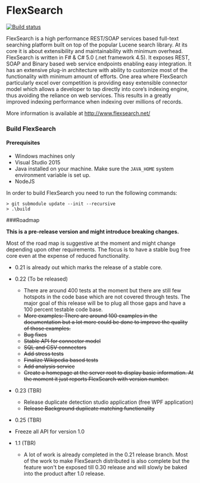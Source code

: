 FlexSearch
==========

[![Build status](https://ci.appveyor.com/api/projects/status/lv07ggb6pxxt4dtg/branch/master?svg=true)](https://ci.appveyor.com/project/seemantr/flexsearch/branch/master)

FlexSearch is a high performance REST/SOAP services based full-text searching platform built on top of the popular Lucene search library.  At its core it is about extensibility and maintainability with minimum overhead. 
FlexSearch is written in F# & C# 5.0 (.net framework 4.5). It exposes REST, SOAP and Binary based web service endpoints enabling easy integration. It has an extensive plug-in architecture with ability to customize most of the functionality with minimum amount of efforts. One area where FlexSearch particularly excel over competition is providing easy extensible connector model which allows a developer to tap directly into core’s indexing engine, thus avoiding the reliance on web services. This results in a greatly improved indexing performance when indexing over millions of records.

More information is available at http://www.flexsearch.net/


### Build FlexSearch

#### Prerequisites
- Windows machines only
- Visual Studio 2015
- Java installed on your machine. Make sure the `JAVA_HOME` system environment variable is set up.
- NodeJS

In order to build FlexSearch you need to run the following commands:
```
> git submodule update --init --recursive
> .\build
```


###Roadmap

**This is a pre-release version and might introduce breaking changes.** 

Most of the road map is suggestive at the moment and might change depending upon other requirements. The focus is to have a stable bug free core even at the expense of reduced functionality.

- 0.21 is already out which marks the release of a stable core.

- 0.22 (To be released)
  - There are around 400 tests at the moment but there are still few hotspots in the code base which are not covered through tests. The major goal of this release will be to plug all those gaps and have a 100 percent testable code base.
  - ~~More examples: There are around 100 examples in the documentation but a lot more could be done to improve the quality of those examples.~~
  - ~~Bug fixes~~
  - ~~Stable API for connector model~~
  - ~~SQL and CSV connectors~~
  - ~~Add stress tests~~
  - ~~Finalize Wikipedia based tests~~
  - ~~Add analysis service~~
  - ~~Create a homepage at the server root to display basic information. At the moment it just reports FlexSearch with version number.~~
  
- 0.23 (TBR)
  -   Release duplicate detection studio application (free WPF application)
  -   ~~Release Background duplicate matching functionality~~

-   0.25 (TBR)
  - Freeze all API for version 1.0     

- 1.1 (TBR)
  - A lot of work is already completed in the 0.21 release branch. Most of the work to make FlexSearch distributed is also complete but the feature won't be exposed till 0.30 release and will slowly be baked into the product after 1.0 release.
